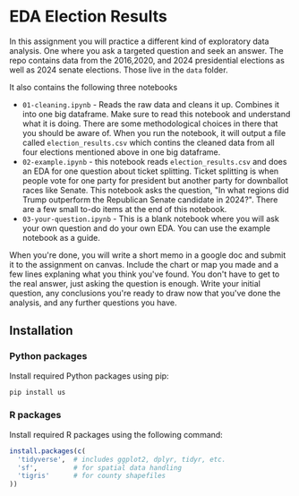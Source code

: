 # EDA Election Results

In this assignment you will practice a different kind of exploratory data analysis. One where you ask a targeted question and seek an answer. The repo contains data from the 2016,2020, and 2024 presidential elections as well as 2024 senate elections. Those live in the `data` folder.

It also contains the following three notebooks
- `01-cleaning.ipynb` - Reads the raw data and cleans it up. Combines it into one big dataframe. Make sure to read this notebook and understand what it is doing. There are some methodological choices in there that you should be aware of. When you run the notebook, it will output a file called `election_results.csv` which contins the cleaned data from all four elections mentioned above in one big dataframe.
- `02-example.ipynb` - this notebook reads `election_results.csv` and does an EDA for one question about ticket splitting. Ticket splitting is when people vote for one party for president but another party for downballot races like Senate. This notebook asks the question, "In what regions did Trump outperform the Republican Senate candidate in 2024?". There are a few small to-do items at the end of this notebook.
- `03-your-question.ipynb` - This is a blank notebook where you will ask your own question and do your own EDA. You can use the example notebook as a guide.

When you're done, you will write a short memo in a google doc and submit it to the assignment on canvas. Include the chart or map you made and a few lines explaning what you think you've found. You don't have to get to the real answer, just asking the question is enough. Write your initial question, any conclusions you're ready to draw now that you've done the analysis, and any further questions you have.

## Installation

### Python packages

Install required Python packages using pip:

```bash
pip install us
```
### R packages

Install required R packages using the following command:
```r
install.packages(c(
  'tidyverse',  # includes ggplot2, dplyr, tidyr, etc.
  'sf',         # for spatial data handling
  'tigris'      # for county shapefiles
))
```
